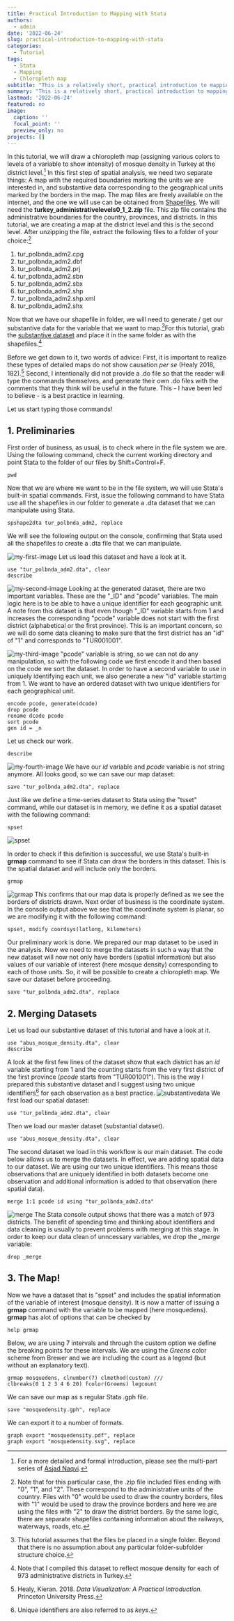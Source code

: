```yaml
---
title: Practical Introduction to Mapping with Stata
authors: 
  - admin
date: '2022-06-24'
slug: practical-introduction-to-mapping-with-stata
categories:
  - Tutorial
tags:
  - Stata
  - Mapping
  - Chloropleth map
subtitle: "This is a relatively short, practical introduction to mapping with Stata designed to get the newcomer started in no time and provide a quick refresher as needed." 
summary: "This is a relatively short, practical introduction to mapping with Stata designed to get the newcomer started in no time and provide a quick refresher as needed." 
lastmod: '2022-06-24'
featured: no
image:
  caption: ''
  focal_point: ''
  preview_only: no
projects: []
---
```


In this tutorial, we will draw a chloropleth map (assigning various colors to levels of a variable to show intensity) of mosque density in Turkey at the district level.[^1] In this first step of spatial analysis, we need two separate things: A map with the required boundaries marking the units we are interested in, and substantive data corresponding to the geographical units marked by the borders in the map. The map files are freely available on the internet, and the one we will use can be obtained from  [Shapefiles](https://data.humdata.org/dataset/turkey-administrative-boundaries-levels-0-1-2). We will need the **turkey_administrativelevels0_1_2.zip** file. This zip file contains the administrative boundaries for the country, provinces, and districts. In this tutorial, we are creating a map at the district level and this is the second level. After unzipping the file, extract the following files to a folder of your choice:[^2]

1. tur_polbnda_adm2.cpg
2. tur_polbnda_adm2.dbf
3. tur_polbnda_adm2.prj
4. tur_polbnda_adm2.sbn
5. tur_polbnda_adm2.sbx
6. tur_polbnda_adm2.shp
7. tur_polbnda_adm2.shp.xml
8. tur_polbnda_adm2.shx

Now that we have our shapefile in folder, we will need to generate / get our substantive data for the variable that we want to map.[^3]For this tutorial, grab the [substantive dataset](https://github.com/murabus/religion_data/blob/main/abus_mosque_density.dta) and place it in the same folder as with the shapefiles.[^4] 

Before we get down to it, two words of advice: First, it is important to realize these types of detailed maps do not show causation *per se* (Healy 2018, 182).[^5] Second, I intentionally did not provide a .do file so that the reader will type the commands themselves, and generate their own .do files with the comments that they think will be useful in the future. This - I have been led to believe - is a best practice in learning.

Let us start typing those commands!

## 1. Preliminaries

First order of business, as usual, is to check where in the file system we are. Using the following command, check the current working directory and point Stata to the folder of our files by Shift+Control+F. 

```
pwd
```
Now that we are where we want to be in the file system, we will use Stata's built-in spatial commands. First, issue the following command to have Stata use all the shapefiles in our folder to generate a .dta dataset that we can manipulate using Stata.

```
spshape2dta tur_polbnda_adm2, replace
```
We will see the following output on the console, confirming that Stata used all the shapefiles to create a .dta file that we can manipulate.

![my-first-image](image1.png)
Let us load this dataset and have a look at it. 
```
use "tur_polbnda_adm2.dta", clear
describe
```
![my-second-image](image2.png)
Looking at the generated dataset, there are two important variables. These are the "_ID" and "pcode" variables. The main logic here is to be able to have a unique identifier for each geographic unit. A note from this dataset is that even though "_ID" variable starts from 1 and increases the corresponding "pcode" variable does not start with the first district (alphabetical or the first province). This is an important concern, so we will do some data cleaning to make sure that the first district has an "id" of "1" and corresponds to "TUR001001".

![my-third-image](image3.png)
"pcode" variable is string, so we can not do any manipulation, so with the following code we first encode it and then based on the code we sort the dataset. In order to have a second variable to use in uniquely identifying each unit, we also generate a new "id" variable startimg from 1. We want to have an ordered dataset with two unique identifiers for each geographical unit.

```
encode pcode, generate(dcode)
drop pcode
rename dcode pcode
sort pcode
gen id = _n 
```
Let us check our work.

```
describe
```
![my-fourth-image](image4.png)
We have our *id* variable and *pcode* variable is not string anymore. All looks good, so we can save our map dataset:

```
save "tur_polbnda_adm2.dta", replace
```
Just like we define a time-series dataset to Stata using the "tsset" command, while our dataset is in memory, we define it as a spatial dataset with the following command:

```
spset
```
![spset](image7.png)

In order to check if this definition is successful, we use Stata's built-in **grmap** command to see if Stata can draw the borders in this dataset. This is the spatial dataset and will include only the borders.

```
grmap
```
![grmap](image8.png)
This confirms that our map data is properly defined as we see the borders of districts drawn.
Next order of business is the coordinate system. In the console output above we see that the coordinate system is planar, so we are modifying it with the following command:

```
spset, modify coordsys(latlong, kilometers)
```
Our preliminary work is done. We prepared our map dataset to be used in the analysis. Now we need to merge the datasets in such a way that the new dataset will now not only have borders (spatial information) but also values of our variable of interest (here mosque density) corresponding to each of those units. So, it will be possible to create a chloropleth map. We save our dataset before proceeding.

```
save "tur_polbnda_adm2.dta", replace
```

## 2. Merging Datasets
Let us load our substantive dataset of this tutorial and have a look at it. 

```
use "abus_mosque_density.dta", clear
describe
```
A look at the first few lines of the dataset show that each district has an *id* variable starting from 1 and the counting starts from the very first district of the first province (*pcode* starts from "TUR001001"). This is the way I prepared this substantive dataset and I suggest using two unique identifiers[^6] for each observation as a best practice.
![substantivedata](image5.png)
We first load our spatial dataset:
```
use "tur_polbnda_adm2.dta", clear
```

Then we load our master dataset (substantial dataset).
```
use "abus_mosque_density.dta", clear    
```
The second dataset we load in this workflow is our main dataset. The code below allows us to merge the datasets. In effect, we are adding spatial data to our dataset. We are using our two unique identifiers. This means those observations that are uniquely identified in both datasets become one observation and additional information is added to that observation (here spatial data).
```
merge 1:1 pcode id using "tur_polbnda_adm2.dta"
```
![merge](image6.png)
The Stata console output shows that there was a match of 973 districts. The benefit of spending time and thinking about identifiers and data cleaning is usually to prevent problems with merging at this stage. In order to keep our data clean of unncessary variables, we drop the *_merge* variable:
```
drop _merge
```

## 3. The Map!

Now we have a dataset that is "spset" and includes the spatial information of the variable of interest (mosque density). It is now a matter of issuing a **grmap** command with the variable to be mapped (here mosquedens). **grmap** has alot of options that can be checked by 
```
help grmap
```
Below, we are using 7 intervals and through the custom option we define the breaking points for these intervals. We are using the *Greens* color scheme from Brewer and we are including the count as a legend (but without an explanatory text). 
```
grmap mosquedens, clnumber(7) clmethod(custom) ///
clbreaks(0 1 2 3 4 6 20) fcolor(Greems) legcount
```
We can save our map as s regular Stata .gph file.
```
save "mosquedensity.gph", replace
```
We can export it to a number of formats.
```
graph export "mosquedensity.pdf", replace
graph export "mosquedensity.svg", replace
```



[^1]: For a more detailed and formal introduction, please see the multi-part series of [Asjad Naqvi](https://medium.com/the-stata-guide/covid-19-visualizations-with-stata-part-4-maps-fbd4fe2642f6).
[^2]: Note that for this particular case, the .zip file included files ending with "0", "1", and "2". These correspond to the administrative units of the country. Files with "0" would be used to draw the country borders, files with "1" would be used to draw the province borders and here we are using the files with "2" to draw the district borders. By the same logic, there are separate shapefiles containing information about the railways, waterways, roads, etc.
[^3]: This tutorial assumes that the files be placed in a single folder. Beyond that there is no assumption about any particular folder-subfolder structure choice.
[^4]: Note that I compiled this dataset to reflect mosque density for each of 973 administrative districts in Turkey.
[^5]: Healy, Kieran. 2018. *Data Visualization: A Practical Introduction.* Princeton University Press. 
[^6]: Unique identifiers are also referred to as *keys*.
